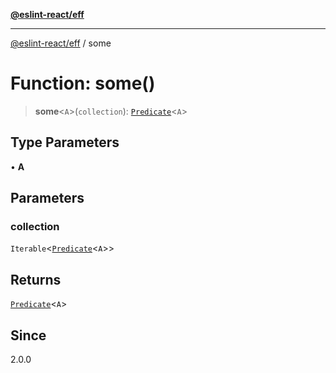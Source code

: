 [**@eslint-react/eff**](../README.md)

***

[@eslint-react/eff](../README.md) / some

# Function: some()

> **some**\<`A`\>(`collection`): [`Predicate`](../interfaces/Predicate.md)\<`A`\>

## Type Parameters

• **A**

## Parameters

### collection

`Iterable`\<[`Predicate`](../interfaces/Predicate.md)\<`A`\>\>

## Returns

[`Predicate`](../interfaces/Predicate.md)\<`A`\>

## Since

2.0.0
